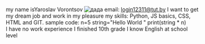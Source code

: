 my name isYaroslav Vorontsov 
![дада](https://sun9-6.userapi.com/impg/CufMev_2QlwAO9ALKw2jhF82wqp1LnP76bNIHg/K1EMu0KMnnk.jpg?size=629x1080&quality=96&sign=1d5bff6be82d0ed4df77083a1b1f2a14&type=album)
email: login12311@tut.by
I want to get my dream job and work in my pleasure
my skills: Python, JS basics, CSS, HTML and GIT.
sample code:
    n=5
    string="Hello World "
    print(string * n)  
I have no work experience
I finished 10th grade
I know English at school level